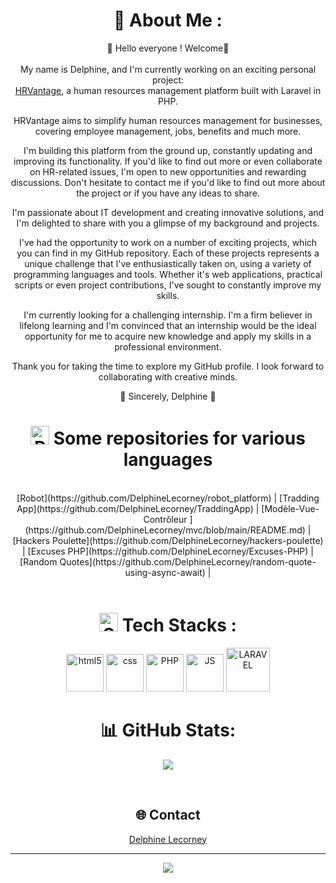 <div align='center'>
  
# 💫 About Me :

🌱 Hello everyone ! Welcome🌱
<br><br>
My name is Delphine, and I'm currently working on an exciting personal project: <br>
[HRVantage](https://github.com/DelphineLecorney/HRVantage), a human resources management platform built with Laravel in PHP.

HRVantage aims to simplify human resources management for businesses, covering employee management, jobs, benefits and much more. 

I'm building this platform from the ground up, constantly updating and improving its functionality. 
If you'd like to find out more or even collaborate on HR-related issues, I'm open to new opportunities and rewarding discussions.
Don't hesitate to contact me if you'd like to find out more about the project or if you have any ideas to share.


I'm passionate about IT development and creating innovative solutions, and I'm delighted to share with you a glimpse of my background and projects.

I've had the opportunity to work on a number of exciting projects, which you can find in my GitHub repository. Each of these projects represents a unique challenge that I've enthusiastically taken on, using a variety of programming languages and tools. Whether it's web applications, practical scripts or even project contributions, I've sought to constantly improve my skills.

I'm currently looking for a challenging internship. I'm a firm believer in lifelong learning and I'm convinced that an internship would be the ideal opportunity for me to acquire new knowledge and apply my skills in a professional environment.

Thank you for taking the time to explore my GitHub profile. I look forward to collaborating with creative minds.

🔭 Sincerely, Delphine 🔭
<br>
 

# <img src="https://github.com/DelphineLecorney/DelphineLecorney/blob/main/images/git%20repository.png" alt="Repository" height="30" width="30" /> Some repositories for various languages

<br>
 [Robot](https://github.com/DelphineLecorney/robot_platform)</b></sub> |
 [Tradding App](https://github.com/DelphineLecorney/TraddingApp)</b></sub> |
 [Modèle-Vue-Contrôleur ](https://github.com/DelphineLecorney/mvc/blob/main/README.md)</b></sub> | 
 [Hackers Poulette](https://github.com/DelphineLecorney/hackers-poulette)</b></sub> | 
 [Excuses PHP](https://github.com/DelphineLecorney/Excuses-PHP)</b></sub> |
 [Random Quotes](https://github.com/DelphineLecorney/random-quote-using-async-await)</b></sub> | 



<br>

<br>

# <img src="https://github.com/DelphineLecorney/DelphineLecorney/blob/main/images/Stacks_Logo.png" alt="Stacks" height="30" width="30" /> Tech Stacks :

<img src="https://github.com/DelphineLecorney/DelphineLecorney/blob/main/images/html.png" alt="html5" height="60" width="60" /> 

<img src="https://github.com/DelphineLecorney/DelphineLecorney/blob/main/images/CSS3.jpg" alt="css" height="60" width="60" /> 

<img src="https://github.com/DelphineLecorney/DelphineLecorney/blob/main/images/php.jpg" alt="PHP" height="60" width="60" /> 

<img src="https://github.com/DelphineLecorney/DelphineLecorney/blob/main/images/js.png" alt="JS" height="60" width="60" /> 

<img src="https://github.com/DelphineLecorney/DelphineLecorney/blob/main/images/Laravel-Development-Company.png" alt="LARAVEL" height="70" width="70" /> 


<br>

# 📊 GitHub Stats:

![](https://github-readme-streak-stats.herokuapp.com/?user=DelphineLecorney&theme=dark&hide_border=false)

<br>

## 🌐 Contact
<a class="badge-base__link LI-simple-link" href="https://be.linkedin.com/in/delphine-lecorney?trk=profile-badge" target="_blank">Delphine Lecorney</a>
<br>
              
---
[![](https://visitcount.itsvg.in/api?id=DelphineLecorney&icon=0&color=0)](https://visitcount.itsvg.in)


</div>
